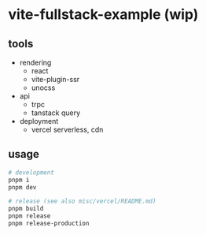 # vite-fullstack-example (wip)

## tools

- rendering
  - react
  - vite-plugin-ssr
  - unocss
- api
  - trpc
  - tanstack query
- deployment
  - vercel serverless, cdn

## usage

```sh
# development
pnpm i
pnpm dev

# release (see also misc/vercel/README.md)
pnpm build
pnpm release
pnpm release-production
```
